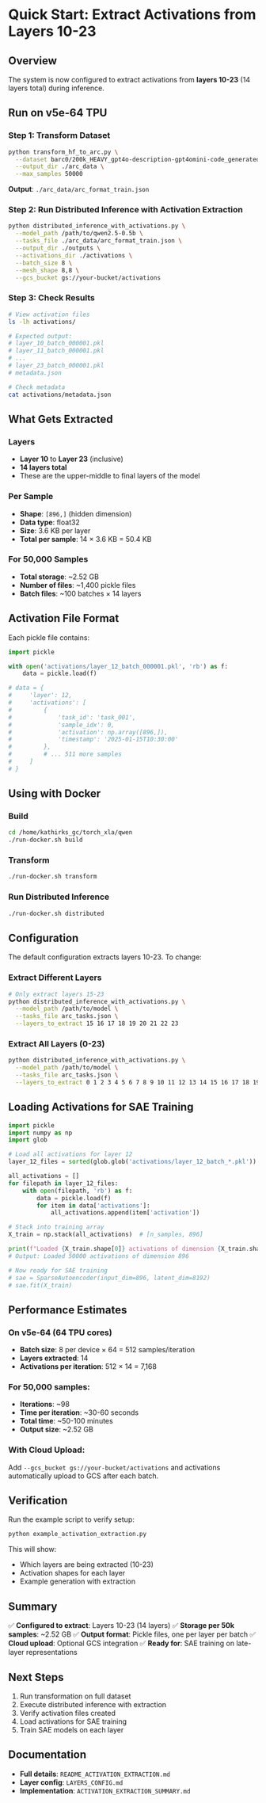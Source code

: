# Quick Start: Extract Activations from Layers 10-23

## Overview

The system is now configured to extract activations from **layers 10-23** (14 layers total) during inference.

## Run on v5e-64 TPU

### Step 1: Transform Dataset

```bash
python transform_hf_to_arc.py \
  --dataset barc0/200k_HEAVY_gpt4o-description-gpt4omini-code_generated_problems \
  --output_dir ./arc_data \
  --max_samples 50000
```

**Output**: `./arc_data/arc_format_train.json`

### Step 2: Run Distributed Inference with Activation Extraction

```bash
python distributed_inference_with_activations.py \
  --model_path /path/to/qwen2.5-0.5b \
  --tasks_file ./arc_data/arc_format_train.json \
  --output_dir ./outputs \
  --activations_dir ./activations \
  --batch_size 8 \
  --mesh_shape 8,8 \
  --gcs_bucket gs://your-bucket/activations
```

### Step 3: Check Results

```bash
# View activation files
ls -lh activations/

# Expected output:
# layer_10_batch_000001.pkl
# layer_11_batch_000001.pkl
# ...
# layer_23_batch_000001.pkl
# metadata.json

# Check metadata
cat activations/metadata.json
```

## What Gets Extracted

### Layers
- **Layer 10** to **Layer 23** (inclusive)
- **14 layers total**
- These are the upper-middle to final layers of the model

### Per Sample
- **Shape**: `[896,]` (hidden dimension)
- **Data type**: float32
- **Size**: 3.6 KB per layer
- **Total per sample**: 14 × 3.6 KB = 50.4 KB

### For 50,000 Samples
- **Total storage**: ~2.52 GB
- **Number of files**: ~1,400 pickle files
- **Batch files**: ~100 batches × 14 layers

## Activation File Format

Each pickle file contains:

```python
import pickle

with open('activations/layer_12_batch_000001.pkl', 'rb') as f:
    data = pickle.load(f)

# data = {
#     'layer': 12,
#     'activations': [
#         {
#             'task_id': 'task_001',
#             'sample_idx': 0,
#             'activation': np.array([896,]),
#             'timestamp': '2025-01-15T10:30:00'
#         },
#         # ... 511 more samples
#     ]
# }
```

## Using with Docker

### Build
```bash
cd /home/kathirks_gc/torch_xla/qwen
./run-docker.sh build
```

### Transform
```bash
./run-docker.sh transform
```

### Run Distributed Inference
```bash
./run-docker.sh distributed
```

## Configuration

The default configuration extracts layers 10-23. To change:

### Extract Different Layers

```bash
# Only extract layers 15-23
python distributed_inference_with_activations.py \
  --model_path /path/to/model \
  --tasks_file arc_tasks.json \
  --layers_to_extract 15 16 17 18 19 20 21 22 23
```

### Extract All Layers (0-23)

```bash
python distributed_inference_with_activations.py \
  --model_path /path/to/model \
  --tasks_file arc_tasks.json \
  --layers_to_extract 0 1 2 3 4 5 6 7 8 9 10 11 12 13 14 15 16 17 18 19 20 21 22 23
```

## Loading Activations for SAE Training

```python
import pickle
import numpy as np
import glob

# Load all activations for layer 12
layer_12_files = sorted(glob.glob('activations/layer_12_batch_*.pkl'))

all_activations = []
for filepath in layer_12_files:
    with open(filepath, 'rb') as f:
        data = pickle.load(f)
        for item in data['activations']:
            all_activations.append(item['activation'])

# Stack into training array
X_train = np.stack(all_activations)  # [n_samples, 896]

print(f"Loaded {X_train.shape[0]} activations of dimension {X_train.shape[1]}")
# Output: Loaded 50000 activations of dimension 896

# Now ready for SAE training
# sae = SparseAutoencoder(input_dim=896, latent_dim=8192)
# sae.fit(X_train)
```

## Performance Estimates

### On v5e-64 (64 TPU cores)

- **Batch size**: 8 per device × 64 = 512 samples/iteration
- **Layers extracted**: 14
- **Activations per iteration**: 512 × 14 = 7,168

### For 50,000 samples:

- **Iterations**: ~98
- **Time per iteration**: ~30-60 seconds
- **Total time**: ~50-100 minutes
- **Output size**: ~2.52 GB

### With Cloud Upload:

Add `--gcs_bucket gs://your-bucket/activations` and activations automatically upload to GCS after each batch.

## Verification

Run the example script to verify setup:

```bash
python example_activation_extraction.py
```

This will show:
- Which layers are being extracted (10-23)
- Activation shapes for each layer
- Example generation with extraction

## Summary

✅ **Configured to extract**: Layers 10-23 (14 layers)
✅ **Storage per 50k samples**: ~2.52 GB
✅ **Output format**: Pickle files, one per layer per batch
✅ **Cloud upload**: Optional GCS integration
✅ **Ready for**: SAE training on late-layer representations

## Next Steps

1. Run transformation on full dataset
2. Execute distributed inference with extraction
3. Verify activation files created
4. Load activations for SAE training
5. Train SAE models on each layer

## Documentation

- **Full details**: `README_ACTIVATION_EXTRACTION.md`
- **Layer config**: `LAYERS_CONFIG.md`
- **Implementation**: `ACTIVATION_EXTRACTION_SUMMARY.md`
